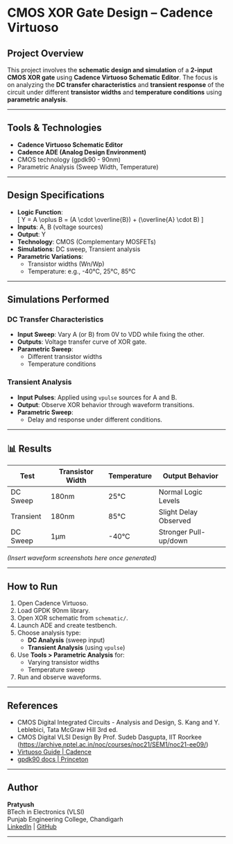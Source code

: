 # CMOS XOR Gate Design – Cadence Virtuoso

## Project Overview
This project involves the **schematic design and simulation** of a **2-input CMOS XOR gate** using **Cadence Virtuoso Schematic Editor**. The focus is on analyzing the **DC transfer characteristics** and **transient response** of the circuit under different **transistor widths** and **temperature conditions** using **parametric analysis**.

---

## Tools & Technologies
- **Cadence Virtuoso Schematic Editor**
- **Cadence ADE (Analog Design Environment)**
- CMOS technology (gpdk90 - 90nm)
- Parametric Analysis (Sweep Width, Temperature)

---

## Design Specifications
- **Logic Function**:  
  \[
  Y = A \oplus B = (A \cdot \overline{B}) + (\overline{A} \cdot B)
  \]
- **Inputs**: A, B (voltage sources)
- **Output**: Y
- **Technology**: CMOS (Complementary MOSFETs)
- **Simulations**: DC sweep, Transient analysis
- **Parametric Variations**:
  - Transistor widths (Wn/Wp)
  - Temperature: e.g., -40°C, 25°C, 85°C

---

##  Simulations Performed

###  DC Transfer Characteristics
- **Input Sweep**: Vary A (or B) from 0V to VDD while fixing the other.
- **Outputs**: Voltage transfer curve of XOR gate.
- **Parametric Sweep**:
  - Different transistor widths
  - Temperature conditions

### Transient Analysis
- **Input Pulses**: Applied using `vpulse` sources for A and B.
- **Output**: Observe XOR behavior through waveform transitions.
- **Parametric Sweep**:
  - Delay and response under different conditions.

---

## 📊 Results

| Test | Transistor Width | Temperature | Output Behavior |
|------|------------------|-------------|------------------|
| DC Sweep | 180nm | 25°C | Normal Logic Levels |
| Transient | 180nm | 85°C | Slight Delay Observed |
| DC Sweep | 1µm | -40°C | Stronger Pull-up/down |

*(Insert waveform screenshots here once generated)*

---

##  How to Run

1. Open Cadence Virtuoso.
2. Load GPDK 90nm library.
3. Open XOR schematic from `schematic/`.
4. Launch ADE and create testbench.
5. Choose analysis type:
   - **DC Analysis** (sweep input)
   - **Transient Analysis** (using `vpulse`)
6. Use **Tools > Parametric Analysis** for:
   - Varying transistor widths
   - Temperature sweep
7. Run and observe waveforms.

---

##  References
- CMOS Digital Integrated Circuits - Analysis and Design, S. Kang and Y. Leblebici, Tata McGraw Hill 3rd ed. 
- CMOS Digital VLSI Design By Prof. Sudeb Dasgupta, IIT Roorkee (https://archive.nptel.ac.in/noc/courses/noc21/SEM1/noc21-ee09/)
- [Virtuoso Guide | Cadence](https://docs.virtuoso.qa/guide/)
- [gpdk90 docs | Princeton](https://www.princeton.edu/~nverma/cadenceSetup_6.1.7/gpdk090_v4.4/docs/gpdk090_spec.pdf)

---

## Author
**Pratyush**  
BTech in Electronics (VLSI)  
Punjab Engineering College, Chandigarh  
[LinkedIn](https://www.linkedin.com/in/pratyush-kumar-076751289/) | [GitHub](https://github.com/pratstick)

---